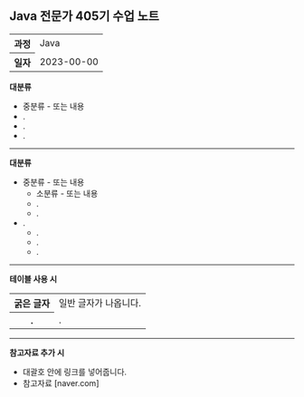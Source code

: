 ## Java 전문가 405기 수업 노트
<table>
  <tr>
    <th>과정</th>
    <td>Java</td>
  </tr>
  <tr>
    <th>일자</th>
    <td>2023-00-00</td>
  </tr>
</table>

**대분류**
* 중분류 - 또는 내용
* .
* .
* .

<hr>

**대분류**
* 중분류 - 또는 내용
    * 소분류 - 또는 내용
    * .
    * .
* .
    * .
    * .
    * .

<hr>

**테이블 사용 시**
<table>
  <tr>
    <th>굵은 글자</th>
    <td>일반 글자가 나옵니다.</td>
  </tr>
  <tr>
    <th>.</th>
    <td>.</td>
  </tr>
</table>

<hr>

**참고자료 추가 시**
* 대괄호 안에 링크를 넣어줍니다.
* 참고자료 [naver.com]
